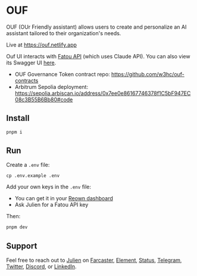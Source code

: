 # OUF

OUF (OUr Friendly assistant) allows users to create and personalize an AI assistant tailored to their organization's needs.

Live at https://ouf.netlify.app

Ouf UI interacts with [Fatou API](https://github.com/w3hc/fatou) (which uses Claude API). You can also view its Swagger UI [here](https://fatou.w3hc.org/api).

- OUF Governance Token contract repo: https://github.com/w3hc/ouf-contracts
- Arbitrum Sepolia deployment: https://sepolia.arbiscan.io/address/0x7ee0e86167746378f1C5bF947EC08c3B55B6Bb80#code

## Install

```bash
pnpm i
```

## Run

Create a `.env` file:

```
cp .env.example .env
```

Add your own keys in the `.env` file:

- You can get it in your [Reown dashboard](https://cloud.reown.com/)
- Ask Julien for a Fatou API key

Then:

```bash
pnpm dev
```

## Support

Feel free to reach out to [Julien](https://github.com/julienbrg) on [Farcaster](https://warpcast.com/julien-), [Element](https://matrix.to/#/@julienbrg:matrix.org), [Status](https://status.app/u/iwSACggKBkp1bGllbgM=#zQ3shmh1sbvE6qrGotuyNQB22XU5jTrZ2HFC8bA56d5kTS2fy), [Telegram](https://t.me/julienbrg), [Twitter](https://twitter.com/julienbrg), [Discord](https://discordapp.com/users/julienbrg), or [LinkedIn](https://www.linkedin.com/in/julienberanger/).
